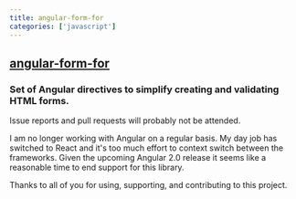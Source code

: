 ```yaml
---
title: angular-form-for
categories: ['javascript']
---
```

## [angular-form-for](https://github.com/bvaughn/angular-form-for)

### Set of Angular directives to simplify creating and validating HTML forms.


Issue reports and pull requests will probably not be attended.

I am no longer working with Angular on a regular basis. My day job has switched to React and it's too much effort to context switch between the frameworks. Given the upcoming Angular 2.0 release it seems like a reasonable time to end support for this library.

Thanks to all of you for using, supporting, and contributing to this project.
